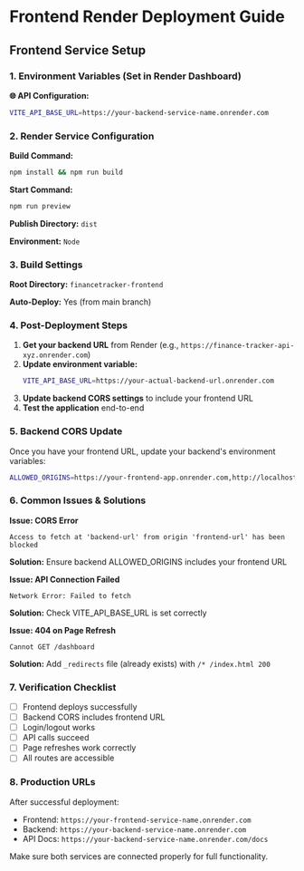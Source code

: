 # Frontend Render Deployment Guide

## Frontend Service Setup

### 1. Environment Variables (Set in Render Dashboard)

**🌐 API Configuration:**
```bash
VITE_API_BASE_URL=https://your-backend-service-name.onrender.com
```

### 2. Render Service Configuration

**Build Command:**
```bash
npm install && npm run build
```

**Start Command:**
```bash
npm run preview
```

**Publish Directory:** `dist`

**Environment:** `Node`

### 3. Build Settings

**Root Directory:** `financetracker-frontend`

**Auto-Deploy:** Yes (from main branch)

### 4. Post-Deployment Steps

1. **Get your backend URL** from Render (e.g., `https://finance-tracker-api-xyz.onrender.com`)
2. **Update environment variable:**
   ```bash
   VITE_API_BASE_URL=https://your-actual-backend-url.onrender.com
   ```
3. **Update backend CORS settings** to include your frontend URL
4. **Test the application** end-to-end

### 5. Backend CORS Update

Once you have your frontend URL, update your backend's environment variables:

```bash
ALLOWED_ORIGINS=https://your-frontend-app.onrender.com,http://localhost:3000,http://localhost:5173
```

### 6. Common Issues & Solutions

**Issue: CORS Error**
```
Access to fetch at 'backend-url' from origin 'frontend-url' has been blocked
```
**Solution:** Ensure backend ALLOWED_ORIGINS includes your frontend URL

**Issue: API Connection Failed**
```
Network Error: Failed to fetch
```
**Solution:** Check VITE_API_BASE_URL is set correctly

**Issue: 404 on Page Refresh**
```
Cannot GET /dashboard
```
**Solution:** Add `_redirects` file (already exists) with `/* /index.html 200`

### 7. Verification Checklist

- [ ] Frontend deploys successfully
- [ ] Backend CORS includes frontend URL
- [ ] Login/logout works
- [ ] API calls succeed
- [ ] Page refreshes work correctly
- [ ] All routes are accessible

### 8. Production URLs

After successful deployment:
- Frontend: `https://your-frontend-service-name.onrender.com`
- Backend: `https://your-backend-service-name.onrender.com`
- API Docs: `https://your-backend-service-name.onrender.com/docs`

Make sure both services are connected properly for full functionality.